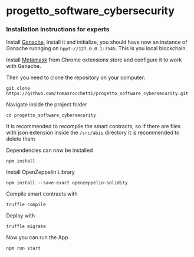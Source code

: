 # progetto_software_cybersecurity

### Installation instructions for experts
Install [Ganache](https://trufflesuite.com/ganache/), install it and initialize, you should have now an instance of Ganache runnging on ```hppt://127.0.0.1:7545```. This is you local blockchain.

Install [Metamask](https://chrome.google.com/webstore/detail/metamask/nkbihfbeogaeaoehlefnkodbefgpgknn?hl=it) from Chrome extensions store and configure it to work with Ganache.

Then you need to clone the repository on your computer:

```
git clone https://github.com/tomasrocchetti/progetto_software_cybersecurity.git
```
Navigate inside the project folder

```
cd progetto_software_cybersecurity
```

It is recommended to recompile the smart contracts, so If there are files with json extension inside the ```/src/abis``` directory it is recommended to delete them

Dependencies can now be installed
```
npm install
```
Install OpenZeppelin Library
```
npm install --save-exact openzeppelin-solidity
```
Compile smart contracts with 
```
truffle compile
```
Deploy with
```
truffle migrate
```
Now you can run the App
```
npm run start
```
